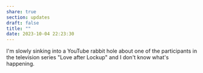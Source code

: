 ```yaml
---
share: true
section: updates
draft: false
title: ""
date: 2023-10-04 22:23:30
---
```



I'm slowly sinking into a YouTube rabbit hole about one of the participants in the television series "Love after Lockup" and I don't know what's happening. 
